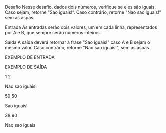 Desafio
Nesse desafio, dados dois números, verifique se eles são iguais. Caso sejam, retorne "Sao iguais!”. Caso contrário, retorne "Nao sao iguais!” sem as aspas.

Entrada
As entradas serão dois valores, um em cada linha, representados por A e B, que sempre serão números inteiros.

Saída
A saída deverá retornar a frase "Sao iguais!" caso A e B sejam o mesmo valor. Caso contrário, retorne "Nao sao iguais!", sem as aspas.

EXEMPLO DE ENTRADA

EXEMPLO DE SAÍDA

1
2

Nao sao iguais!

50
50

Sao iguais!

38
90

Nao sao iguais
